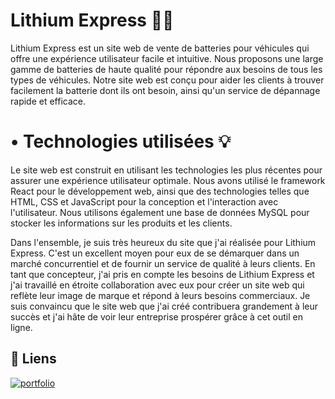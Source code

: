 
# Lithium Express 🪫🚗

Lithium Express est un site web de vente de batteries pour véhicules qui offre une expérience utilisateur facile et intuitive. Nous proposons une large gamme de batteries de haute qualité pour répondre aux besoins de tous les types de véhicules. Notre site web est conçu pour aider les clients à trouver facilement la batterie dont ils ont besoin, ainsi qu'un service de dépannage rapide et efficace.

# • Technologies utilisées 💡

Le site web est construit en utilisant les technologies les plus récentes pour assurer une expérience utilisateur optimale. Nous avons utilisé le framework React pour le développement web, ainsi que des technologies telles que HTML, CSS et JavaScript pour la conception et l'interaction avec l'utilisateur. Nous utilisons également une base de données MySQL pour stocker les informations sur les produits et les clients.

Dans l'ensemble, je suis très heureux du site que j'ai réalisée pour Lithium Express. C'est un excellent moyen pour eux de se démarquer dans un marché concurrentiel et de fournir un service de qualité à leurs clients. En tant que concepteur, j'ai pris en compte les besoins de Lithium Express et j'ai travaillé en étroite collaboration avec eux pour créer un site web qui reflète leur image de marque et répond à leurs besoins commerciaux. Je suis convaincu que le site web que j'ai créé contribuera grandement à leur succès et j'ai hâte de voir leur entreprise prospérer grâce à cet outil en ligne.

## 🔗 Liens
[![portfolio](https://img.shields.io/badge/mon_portfolio-000?style=for-the-badge&logo=ko-fi&logoColor=white)](https://malkirayane.com/)

